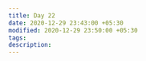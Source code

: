 ```yaml
---
title: Day 22 
date: 2020-12-29 23:43:00 +05:30
modified: 2020-12-29 23:50:00 +05:30
tags: 
description: 
---
```

